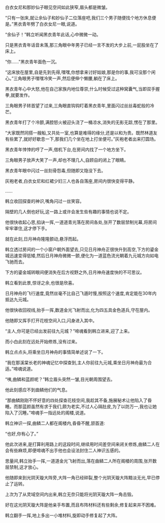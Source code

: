 
白衣女尼和那妙仙子眼见空间如此狭窄,眉头都是微皱。

“只有一张床,就让余仙子和妙仙子二位落座吧,我们三个男子随便找个地方休息便是。”黑衣青年劈了白衣女尼一眼,说道。

“余仙子！”韩立听闻黑衣青年此话,心中微微一动。

只是黑衣青年话音未落,那三角眼中年男子已经一言不发的大步上前,一屁股坐在了床上。

“你……”黑衣青年面色一沉。

“这床放在屋里,自是先到先得,嘿嘿,你想拿来讨好姑娘,那是你的事,我可没那个闲心。”三角眼男子嘿嘿冷笑一声,然后便伸个懒腰,躺在了床上。

黑衣青年心中大怒,他在自己家族内地位尊崇,什么时候受过这种窝囊气,当即双手握拳,就要发作。

三角眼男子转首望了过来,三角眼直钩钩盯着黑衣青年,里面闪过丝丝毒蛇般的冷芒。

黑衣青年打了个冷颤,满腔怒火被迎头浇了一桶凉水,消失的无影无踪,愣在了那里。

“大家既然同搭一艘船,又共处一室,也算是难得的缘分,还是以和为贵。既然林道友有些累了,就好好歇息一下,那我们几个坐在地上打坐便可。”灰袍老者出来打圆场。

黑衣青年悻悻的哼了一声,借机下台,在房间内找了一个地方坐下。

三角眼男子放声大笑了一声,却也不理几人,自顾自的闭上了眼睛。

黑衣青年眼中闪过一丝刻骨怨毒,但随即又隐没下去。

灰袍老者,白衣女尼和红裙少妇三人也各自落座,房间内很快变得平静。

……

韩立收回探查的神识,嘴角闪过一丝笑容。

隔壁的几人倒也好玩,这一路上或许会发生些有趣的事情也说不定。

他很快收起心思,掐诀一挥,一道道青光落在房间各处,张开了数层禁制光幕,将房间牢牢罩住,这才停下手。

就在此刻,日月神舟隆隆颤动,悬浮而起。

韩立透过房间的一个小窗户朝外面望去,只见日月神舟正很快升到高空,下方的鎏金城迅速变得低矮,然后日月神舟微微一颤,便化为一道蓝色流光朝着九元城方向如电飞驰而去。

下方的鎏金城转眼间便消失在后方视野之外,日月神舟速度快的不可思议。

韩立看到此景,惊讶之余,也很是欣喜。

日月神舟的飞行速度,竟然丝毫不比自己飞遁时慢,按照这个速度,肯定能在30年内抵达九元城。

他很快收回视线,抬手一挥,数道金光飞射而出,化为四五具金色道兵,守在屋内。

他随即又挥手打开花枝空间入口,闪身进入其中。

“主人,你可是已经出发前往九元城？”啼魂看到韩立进来,迎了上来。

而小白此刻在远处开始修炼,没有过来。

韩立点点头,将乘坐日月神舟的事情简单述说了一下。

“我在那溪棠长老的神魂记忆中探查到,主人你前往九元城,乘坐日月神舟最为合适。”啼魂说道。

“咦,曲鳞和蓝颜呢？”韩立眉头突然一皱,目光朝周围望去。

他此刻感应不到曲鳞他们的气息。

“那曲鳞刚刚不怀好意的四处探查花枝空间,我趁其不备,施展秘术让他陷入了昏睡。而那蓝颜虽然有求于我们,颇为老实,不过人心隔肚皮,为了以防万一,我也让她陷入了沉睡。”啼魂手一指远处的阁楼,说道。

韩立神识一探,曲鳞二人都在阁楼内,昏昏不醒,颔首道:

“也好,你有心了。”

他此次进来,是打算利用路上的这段时间,继续用时间差空间来闭关修炼,曲鳞二人在会有些麻烦,即便啼魂不出手他也会设法封住二人神识五感的。

思量间,韩立抬手一挥,一道道金光飞射而出,落在曲鳞二人所在阁楼的周围,张开数层禁制,这才放心。

他随即来到光阴天璇大阵旁,大阵一角已经碎裂,整个光阴天璇大阵黯淡无光,早已停止了运转。

上次为了从灵域空间内出来,韩立无奈只能将光阴天璇大阵一角击毁。

好在这光阴天璇大阵是他亲手布置,而且布阵材料还有些剩余,修复起来并不困难。

韩立翻手一挥,地上多出一小堆材料,旋即动手修复起了大阵。